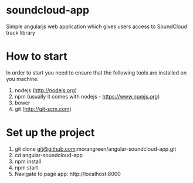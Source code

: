 # soundcloud-app
Simple angularjs web application which gives users access to SoundCloud track library

# How to start
In order to start you need to ensure that the following tools are installed on you machine.

  1. nodejs (http://nodejs.org)
  2. npm (usually it comes with nodejs - https://www.npmjs.org)
  3. bower
  4. git (http://git-scm.com)

# Set up the project
1. git clone git@github.com:morangreen/angular-soundcloud-app.git
2. cd angular-soundcloud-app
3. npm install
4. npm start
5. Navigate to page app: http://localhost:8000

